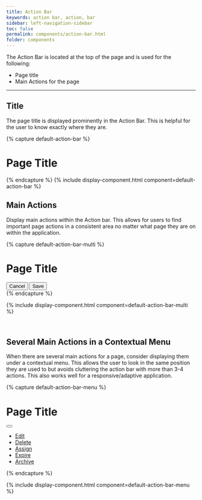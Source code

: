 ```yaml
---
title: Action Bar
keywords: action bar, action, bar
sidebar: left-navigation-sidebar
toc: false
permalink: components/action-bar.html
folder: components
---
```

The Action Bar is located at the top of the page and is used for the following:
- Page title
- Main Actions for the page

<hr>

## Title
The page title is displayed prominently in the Action Bar. This is helpful for the user to know exactly where they are.

{% capture default-action-bar %}
<div class="fd-action-bar">
    <div class="fd-action-bar__header">
      <h1 class="fd-action-bar__title">
          Page Title
      </h1>
    </div>
</div>
{% endcapture %}
{% include display-component.html component=default-action-bar %}

<br/>

## Main Actions
Display main actions within the Action bar. This allows for users to find important page actions in a consistent area no matter what page they are on within the application.

{% capture default-action-bar-multi %}
<div class="fd-action-bar">
    <div class="fd-action-bar__header">
      <h1 class="fd-action-bar__title">
          Page Title
      </h1>
    </div>
    <div class="fd-action-bar__actions">
        <button class=" fd-button--secondary fd-button--l">Cancel</button>
        <button class=" fd-button--main fd-button--l">Save</button>
    </div>
</div>
{% endcapture %}

{% include display-component.html component=default-action-bar-multi %}

<br/>

## Several Main Actions in a Contextual Menu

When there are several main actions for a page, consider displaying them under a contextual menu. This allows the user to look in the same position they are used to but avoids cluttering the action bar with more than 3-4 actions. This also works well for a responsive/adaptive application.

{% capture default-action-bar-menu %}
<div class="fd-action-bar">
    <div class="fd-action-bar__header">
      <h1 class="fd-action-bar__title">
          Page Title
      </h1>
    </div>
    <div class="fd-action-bar__actions">
        <div class="fd-dropdown">
            <button class=" fd-button--secondary fd-button--l sap-icon--vertical-grip"
                aria-controls="3cDQg427" aria-haspopup="true" aria-expanded="false" aria-label="More"></button>
            <ul class="fd-dropdown__menu fd-contextual-menu" aria-hidden="true" id="3cDQg427">
                <li><a href="#" class="fd-dropdown__item">Edit</a></li>
                <li><a href="#" class="fd-dropdown__item">Delete</a></li>
                <li><a href="#" class="fd-dropdown__item">Assign</a></li>
                <li><a href="#" class="fd-dropdown__item">Expire</a></li>
                <li><a href="#" class="fd-dropdown__item">Archive</a></li>
            </ul>
        </div>
    </div>
</div>
{% endcapture %}

{% include display-component.html component=default-action-bar-menu %}
